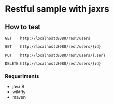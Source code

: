 # Restful sample with jaxrs

## How to test
`GET    http://localhost:8080/rest/users`

`GET    http://localhost:8080/rest/users/{id}`

`PUT    http://localhost:8080/rest/users/{user}`

`DELETE http://localhost:8080/rest/users/{id}`

### Requeriments
* java 8
* wildfly
* maven
